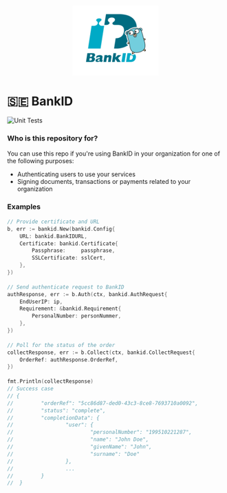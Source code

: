 <div align="center">
    <img width=200 src="./bankid-go.png"/>
</div>

# 🇸🇪 BankID
![ Unit Tests](https://github.com/nicolaa5/bankid/actions/workflows/unit.tests.yml/badge.svg)  


### Who is this repository for? 
You can use this repo if you're using BankID in your organization for one of the following purposes: 
- Authenticating users to use your services
- Signing documents, transactions or payments related to your organization

### Examples
```go
// Provide certificate and URL
b, err := bankid.New(bankid.Config{
    URL: bankid.BankIDURL,
    Certificate: bankid.Certificate{
        Passphrase:     passphrase,
        SSLCertificate: sslCert,
    },
})

// Send authenticate request to BankID
authResponse, err := b.Auth(ctx, bankid.AuthRequest{
    EndUserIP: ip,
    Requirement: &bankid.Requirement{
        PersonalNumber: personNummer,
    },
})

// Poll for the status of the order
collectResponse, err := b.Collect(ctx, bankid.CollectRequest{
    OrderRef: authResponse.OrderRef,
})

fmt.Println(collectResponse)
// Success case
// {
//         "orderRef": "5cc86d87-ded0-43c3-8ce8-7693710a0092",
//         "status": "complete",
//         "completionData": {
//                 "user": {
//                         "personalNumber": "199510221287",
//                         "name": "John Doe",
//                         "givenName": "John",
//                         "surname": "Doe"
//                 },
//                 ...
//         }
//  }
```